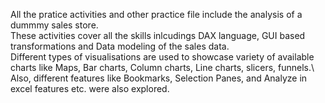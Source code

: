 All the pratice activities and other practice file include the analysis of a dummmy sales store.\
These activities cover all the skills inlcudings DAX language, GUI based transformations and Data modeling of the sales data.\
Different types of visualisations are used to showcase variety of available charts like Maps, Bar charts, Column charts, Line charts, slicers, funnels.\ 
Also, different features like Bookmarks, Selection Panes, and Analyze in excel features etc. were also explored.
